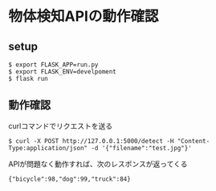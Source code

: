 # 物体検知APIの動作確認

## setup
```
$ export FLASK_APP=run.py
$ export FLASK_ENV=develpoment
$ flask run
```

## 動作確認
curlコマンドでリクエストを送る
```
$ curl -X POST http://127.0.0.1:5000/detect -H "Content-Type:application/json" -d '{"filename":"test.jpg"}'
```
APIが問題なく動作すれば、次のレスポンスが返ってくる

```
{"bicycle":98,"dog":99,"truck":84}
```
